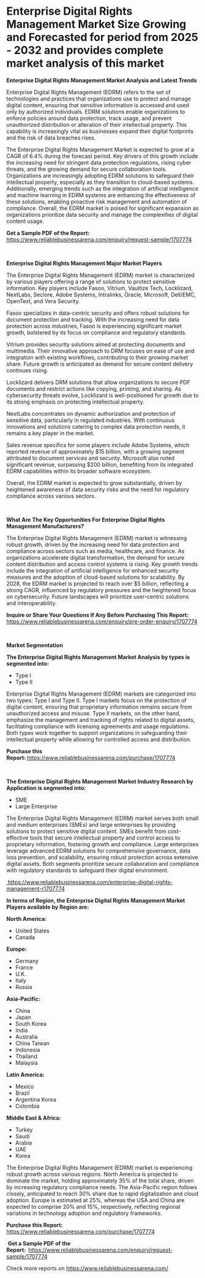 <p><h1>Enterprise Digital Rights Management Market Size Growing and Forecasted for period from 2025 - 2032 and provides complete market analysis of this market</h1></p><p><strong>Enterprise Digital Rights Management Market Analysis and Latest Trends</strong></p>
<p><p>Enterprise Digital Rights Management (EDRM) refers to the set of technologies and practices that organizations use to protect and manage digital content, ensuring that sensitive information is accessed and used only by authorized individuals. EDRM solutions enable organizations to enforce policies around data protection, track usage, and prevent unauthorized distribution or alteration of their intellectual property. This capability is increasingly vital as businesses expand their digital footprints and the risk of data breaches rises.</p><p>The Enterprise Digital Rights Management Market is expected to grow at a CAGR of 6.4% during the forecast period. Key drivers of this growth include the increasing need for stringent data protection regulations, rising cyber threats, and the growing demand for secure collaboration tools. Organizations are increasingly adopting EDRM solutions to safeguard their intellectual property, especially as they transition to cloud-based systems. Additionally, emerging trends such as the integration of artificial intelligence and machine learning in EDRM systems are enhancing the effectiveness of these solutions, enabling proactive risk management and automation of compliance. Overall, the EDRM market is poised for significant expansion as organizations prioritize data security and manage the complexities of digital content usage.</p></p>
<p><strong>Get a Sample PDF of the Report:&nbsp;</strong> <a href="https://www.reliablebusinessarena.com/enquiry/request-sample/1707774?utm_campaign=2530&utm_medium=2&utm_source=Github&utm_content=ia&utm_term=25032025&utm_id=enterprise-digital-rights-management">https://www.reliablebusinessarena.com/enquiry/request-sample/1707774</a></p>
<p>&nbsp;</p>
<p><strong>Enterprise Digital Rights Management Major Market Players</strong></p>
<p><p>The Enterprise Digital Rights Management (EDRM) market is characterized by various players offering a range of solutions to protect sensitive information. Key players include Fasoo, Vitrium, Vaultize Tech, Locklizard, NextLabs, Seclore, Adobe Systems, Intralinks, Oracle, Microsoft, Dell/EMC, OpenText, and Vera Security. </p><p>Fasoo specializes in data-centric security and offers robust solutions for document protection and tracking. With the increasing need for data protection across industries, Fasoo is experiencing significant market growth, bolstered by its focus on compliance and regulatory standards.</p><p>Vitrium provides security solutions aimed at protecting documents and multimedia. Their innovative approach to DRM focuses on ease of use and integration with existing workflows, contributing to their growing market share. Future growth is anticipated as demand for secure content delivery continues rising.</p><p>Locklizard delivers DRM solutions that allow organizations to secure PDF documents and restrict actions like copying, printing, and sharing. As cybersecurity threats evolve, Locklizard is well-positioned for growth due to its strong emphasis on protecting intellectual property.</p><p>NextLabs concentrates on dynamic authorization and protection of sensitive data, particularly in regulated industries. With continuous innovations and solutions catering to complex data protection needs, it remains a key player in the market.</p><p>Sales revenue specifics for some players include Adobe Systems, which reported revenue of approximately $15 billion, with a growing segment attributed to document services and security. Microsoft also noted significant revenue, surpassing $200 billion, benefiting from its integrated EDRM capabilities within its broader software ecosystem.</p><p>Overall, the EDRM market is expected to grow substantially, driven by heightened awareness of data security risks and the need for regulatory compliance across various sectors.</p></p>
<p>&nbsp;</p>
<p><strong>What Are The Key Opportunities For Enterprise Digital Rights Management Manufacturers?</strong></p>
<p><p>The Enterprise Digital Rights Management (EDRM) market is witnessing robust growth, driven by the increasing need for data protection and compliance across sectors such as media, healthcare, and finance. As organizations accelerate digital transformation, the demand for secure content distribution and access control systems is rising. Key growth trends include the integration of artificial intelligence for enhanced security measures and the adoption of cloud-based solutions for scalability. By 2028, the EDRM market is projected to reach over $5 billion, reflecting a strong CAGR, influenced by regulatory pressures and the heightened focus on cybersecurity. Future landscapes will prioritize user-centric solutions and interoperability.</p></p>
<p><strong>Inquire or Share Your Questions If Any Before Purchasing This Report:</strong> <a href="https://www.reliablebusinessarena.com/enquiry/pre-order-enquiry/1707774?utm_campaign=2530&utm_medium=2&utm_source=Github&utm_content=ia&utm_term=25032025&utm_id=enterprise-digital-rights-management">https://www.reliablebusinessarena.com/enquiry/pre-order-enquiry/1707774</a></p>
<p>&nbsp;</p>
<p><strong>Market Segmentation</strong></p>
<p><strong>The Enterprise Digital Rights Management Market Analysis by types is segmented into:</strong></p>
<p><ul><li>Type I</li><li>Type II</li></ul></p>
<p><p>Enterprise Digital Rights Management (EDRM) markets are categorized into two types: Type I and Type II. Type I markets focus on the protection of digital content, ensuring that proprietary information remains secure from unauthorized access and misuse. Type II markets, on the other hand, emphasize the management and tracking of rights related to digital assets, facilitating compliance with licensing agreements and usage regulations. Both types work together to support organizations in safeguarding their intellectual property while allowing for controlled access and distribution.</p></p>
<p><strong>Purchase this Report:&nbsp;</strong><a href="https://www.reliablebusinessarena.com/purchase/1707774?utm_campaign=2530&utm_medium=2&utm_source=Github&utm_content=ia&utm_term=25032025&utm_id=enterprise-digital-rights-management">https://www.reliablebusinessarena.com/purchase/1707774</a></p>
<p>&nbsp;</p>
<p><strong>The Enterprise Digital Rights Management Market Industry Research by Application is segmented into:</strong></p>
<p><ul><li>SME</li><li>Large Enterprise</li></ul></p>
<p><p>The Enterprise Digital Rights Management (EDRM) market serves both small and medium enterprises (SMEs) and large enterprises by providing solutions to protect sensitive digital content. SMEs benefit from cost-effective tools that secure intellectual property and control access to proprietary information, fostering growth and compliance. Large enterprises leverage advanced EDRM solutions for comprehensive governance, data loss prevention, and scalability, ensuring robust protection across extensive digital assets. Both segments prioritize secure collaboration and compliance with regulatory standards to safeguard their digital environment.</p></p>
<p><a href="https://www.reliablebusinessarena.com/enterprise-digital-rights-management-r1707774?utm_campaign=2530&utm_medium=2&utm_source=Github&utm_content=ia&utm_term=25032025&utm_id=enterprise-digital-rights-management">&nbsp;https://www.reliablebusinessarena.com/enterprise-digital-rights-management-r1707774</a></p>
<p><strong>In terms of Region, the Enterprise Digital Rights Management Market Players available by Region are:</strong></p>
<p>
    <p> <strong> North America: </strong>
        <ul>
            <li>United States</li>
            <li>Canada</li>
        </ul>
        </p> 
    <p> <strong> Europe: </strong>
        <ul>
            <li>Germany</li>
            <li>France</li>
            <li>U.K.</li>
            <li>Italy</li>
            <li>Russia</li>
        </ul>
        </p> 
    <p> <strong> Asia-Pacific: </strong>
        <ul>
            <li>China</li>
            <li>Japan</li>
            <li>South Korea</li>
            <li>India</li>
            <li>Australia</li>
            <li>China Taiwan</li>
            <li>Indonesia</li>
            <li>Thailand</li>
            <li>Malaysia</li>
        </ul>
        </p> 
    <p> <strong> Latin America: </strong>
        <ul>
            <li>Mexico</li>
            <li>Brazil</li>
            <li>Argentina Korea</li>
            <li>Colombia</li>
        </ul>
        </p> 
    <p> <strong> Middle East & Africa: </strong>
        <ul>
            <li>Turkey</li>
            <li>Saudi</li>
            <li>Arabia</li>
            <li>UAE</li>
            <li>Korea</li>
        </ul>
    </p>
    </p>
<p><p>The Enterprise Digital Rights Management (EDRM) market is experiencing robust growth across various regions. North America is projected to dominate the market, holding approximately 35% of the total share, driven by increasing regulatory compliance needs. The Asia-Pacific region follows closely, anticipated to reach 30% share due to rapid digitalization and cloud adoption. Europe is estimated at 25%, whereas the USA and China are expected to comprise 20% and 15%, respectively, reflecting regional variations in technology adoption and regulatory frameworks.</p></p>
<p><strong>Purchase this Report: </strong><a href="https://www.reliablebusinessarena.com/purchase/1707774?utm_campaign=2530&utm_medium=2&utm_source=Github&utm_content=ia&utm_term=25032025&utm_id=enterprise-digital-rights-management">https://www.reliablebusinessarena.com/purchase/1707774</a></p>
<p>&nbsp;<strong>Get a Sample PDF of the Report:&nbsp;&nbsp;</strong><a href="https://www.reliablebusinessarena.com/enquiry/request-sample/1707774?utm_campaign=2530&utm_medium=2&utm_source=Github&utm_content=ia&utm_term=25032025&utm_id=enterprise-digital-rights-management">https://www.reliablebusinessarena.com/enquiry/request-sample/1707774</a></p>
<p><strong></strong></p>
<p>Check more reports on <a href="https://www.reliablebusinessarena.com/?utm_campaign=2530&utm_medium=2&utm_source=Github&utm_content=ia&utm_term=25032025&utm_id=enterprise-digital-rights-management">https://www.reliablebusinessarena.com/</a></p>